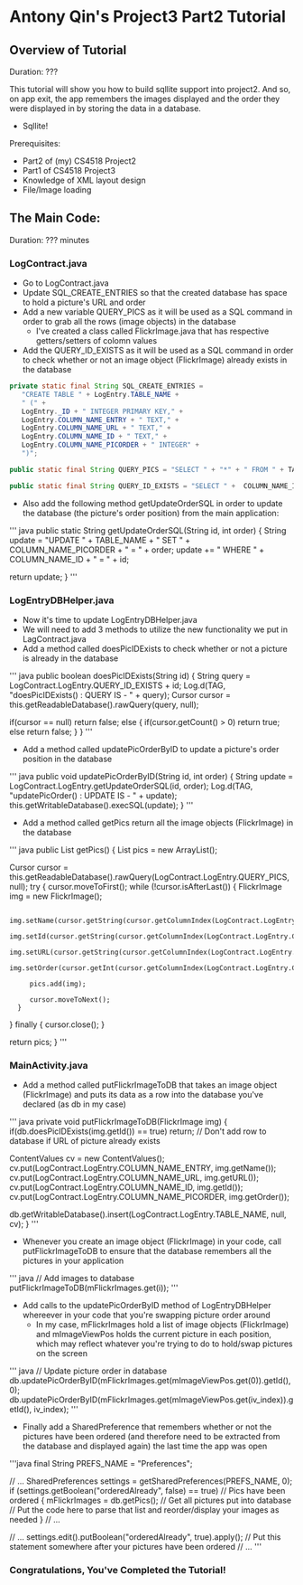 
# Antony Qin's Project3 Part2 Tutorial
## Overview of Tutorial
Duration: ???

This tutorial will show you how to build sqllite support into project2. And so, on app exit, the app remembers the images displayed and the order they were displayed in by storing the data in a database.

* Sqllite!

Prerequisites:

* Part2 of (my) CS4518 Project2
* Part1 of CS4518 Project3
* Knowledge of XML layout design
* File/Image loading

## The Main Code:
Duration: ??? minutes

### LogContract.java
* Go to LogContract.java
* Update SQL_CREATE_ENTRIES so that the created database has space to hold a picture's URL and order
* Add a new variable QUERY_PICS as it will be used as a SQL command in order to grab all the rows (image objects) in the database
    * I've created a class called FlickrImage.java that has respective getters/setters of colomn values
* Add the QUERY_ID_EXISTS as it will be used as a SQL command in order to check whether or not an image object (FlickrImage) already exists in the database

``` java
private static final String SQL_CREATE_ENTRIES =
   "CREATE TABLE " + LogEntry.TABLE_NAME +
   " (" +
   LogEntry._ID + " INTEGER PRIMARY KEY," +
   LogEntry.COLUMN_NAME_ENTRY + " TEXT," +
   LogEntry.COLUMN_NAME_URL + " TEXT," +
   LogEntry.COLUMN_NAME_ID + " TEXT," +
   LogEntry.COLUMN_NAME_PICORDER + " INTEGER" +
   ")";

public static final String QUERY_PICS = "SELECT " + "*" + " FROM " + TABLE_NAME;

public static final String QUERY_ID_EXISTS = "SELECT " +  COLUMN_NAME_ID + " FROM " + TABLE_NAME + " WHERE "  + COLUMN_NAME_ID + " = ";
```

* Also add the following method getUpdateOrderSQL in order to update the database (the picture's order position) from the main application:

''' java
public static String getUpdateOrderSQL(String id, int order)
{
   String update = "UPDATE " + TABLE_NAME + " SET " + COLUMN_NAME_PICORDER + " = " + order;
   update += " WHERE " + COLUMN_NAME_ID + " = " + id;

   return update;
}
'''

### LogEntryDBHelper.java
* Now it's time to update LogEntryDBHelper.java
* We will need to add 3 methods to utilize the new functionality we put in LagContract.java
* Add a method called doesPicIDExists to check whether or not a picture is already in the database

''' java
public boolean doesPicIDExists(String id)
{
   String query = LogContract.LogEntry.QUERY_ID_EXISTS + id;
   Log.d(TAG, "doesPicIDExists() : QUERY IS - " + query);
   Cursor cursor = this.getReadableDatabase().rawQuery(query, null);

   if(cursor == null) return false;
   else
   {
      if(cursor.getCount() > 0) return true;
      else return false;
   }
}
'''

* Add a method called updatePicOrderByID to update a picture's order position in the database

''' java
public void updatePicOrderByID(String id, int order)
{
   String update = LogContract.LogEntry.getUpdateOrderSQL(id, order);
   Log.d(TAG, "updatePicOrder() : UPDATE IS - " + update);
   this.getWritableDatabase().execSQL(update);
}
'''

* Add a method called getPics return all the image objects (FlickrImage) in the database

''' java
public List<FlickrImage> getPics()
{
   List<FlickrImage> pics = new ArrayList<FlickrImage>();

   Cursor cursor = this.getReadableDatabase().rawQuery(LogContract.LogEntry.QUERY_PICS, null);
   try
   {
      cursor.moveToFirst();
      while (!cursor.isAfterLast())
      {
         FlickrImage img = new FlickrImage();

         img.setName(cursor.getString(cursor.getColumnIndex(LogContract.LogEntry.COLUMN_NAME_ENTRY)));
         img.setId(cursor.getString(cursor.getColumnIndex(LogContract.LogEntry.COLUMN_NAME_ID)));
         img.setURL(cursor.getString(cursor.getColumnIndex(LogContract.LogEntry.COLUMN_NAME_URL)));
         img.setOrder(cursor.getInt(cursor.getColumnIndex(LogContract.LogEntry.COLUMN_NAME_PICORDER)));

         pics.add(img);

         cursor.moveToNext();
      }
   }
   finally
   {
      cursor.close();
   }

   return pics;
}
'''

### MainActivity.java
* Add a method called putFlickrImageToDB that takes an image object (FlickrImage) and puts its data as a row into the database you've declared (as db in my case)

''' java
private void putFlickrImageToDB(FlickrImage img)
{
   if(db.doesPicIDExists(img.getId()) == true) return; // Don't add row to database if URL of picture already exists

   ContentValues cv = new ContentValues();
   cv.put(LogContract.LogEntry.COLUMN_NAME_ENTRY, img.getName());
   cv.put(LogContract.LogEntry.COLUMN_NAME_URL, img.getURL());
   cv.put(LogContract.LogEntry.COLUMN_NAME_ID, img.getId());
   cv.put(LogContract.LogEntry.COLUMN_NAME_PICORDER, img.getOrder());

   db.getWritableDatabase().insert(LogContract.LogEntry.TABLE_NAME, null, cv);
}
'''

* Whenever you create an image object (FlickrImage) in your code, call putFlickrImageToDB to ensure that the database remembers all the pictures in your application

''' java
// Add images to database
putFlickrImageToDB(mFlickrImages.get(i));
'''

* Add calls to the updatePicOrderByID method of LogEntryDBHelper whereever in your code that you're swapping picture order around
    * In my case, mFlickrImages hold a list of image objects (FlickrImage) and mImageViewPos holds the current picture in each position, which may reflect whatever you're trying to do to hold/swap pictures on the screen

''' java
// Update picture order in database
db.updatePicOrderByID(mFlickrImages.get(mImageViewPos.get(0)).getId(), 0);
db.updatePicOrderByID(mFlickrImages.get(mImageViewPos.get(iv_index)).getId(), iv_index);
'''

* Finally add a SharedPreference that remembers whether or not the pictures have been ordered (and therefore need to be extracted from the database and displayed again) the last time the app was open

'''java
final String PREFS_NAME = "Preferences";

// ...
SharedPreferences settings = getSharedPreferences(PREFS_NAME, 0);
if (settings.getBoolean("orderedAlready", false) == true) // Pics have been ordered
{
   mFlickrImages = db.getPics(); // Get all pictures put into database
   // Put the code here to parse that list and reorder/display your images as needed
}
// ...

// ...
settings.edit().putBoolean("orderedAlready", true).apply(); // Put this statement somewhere after your pictures have been ordered
// ...
'''
    
### Congratulations, You've Completed the Tutorial!









